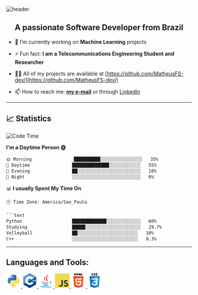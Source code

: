 
![header](https://capsule-render.vercel.app/api?height=190&type=waving&color=6272a4&section=header&text=Hi%20👋,%20I'm%20Matheus%20Ferreira%20Silva&fontColor=f8f8f2&fontSize=40)

<h2 align="center">A passionate Software Developer from Brazil</h2>

- 🔭 I’m currently working on **Machine Learning** projects

- ⚡ Fun fact: **I am a Telecommunications Engineering Student and Researcher**

- 👨‍💻 All of my projects are available at [https://github.com/MatheusFS-dev/](https://github.com/MatheusFS-dev/)

- 📫 How to reach me: **[my e-mail](mailto:matheusferreiravga@gmail.com?subject=Hello%20from%20GitHub!)** or through [LinkedIn](https://www.linkedin.com/in/matheus-ferreira-silva/)

---

## 📈 Statistics

![Code Time](http://img.shields.io/badge/Code%20Time-I%20don't%20even%20know%20anymore-blue)

**I'm a Daytime Person 🌞**

```text
🌞 Morning                ██████████░░░░░░░░░░░░░░░░   35%
🌆 Daytime                ██████████████░░░░░░░░░░░░   55%
🌃 Evening                ██░░░░░░░░░░░░░░░░░░░░░░░░   10%
🌙 Night                  ░░░░░░░░░░░░░░░░░░░░░░░░░░   0%
```

📊 **I usually Spent My Time On**

```text
🕑 Time Zone: America/Sao_Paulo

```text
Python                   █████████████░░░░░░░░░░░░░   60%
Studying                 █████░░░░░░░░░░░░░░░░░░░░░   29.7%
Volleyball               ██░░░░░░░░░░░░░░░░░░░░░░░   10%
C++                      ░░░░░░░░░░░░░░░░░░░░░░░░░   0.3%
```

---

<h2 align="left">Languages and Tools:</h2>

<p align="left">
  <a href="https://www.python.org/" target="_blank" rel="noreferrer">
    <img src="https://raw.githubusercontent.com/devicons/devicon/master/icons/python/python-original.svg" alt="python" width="40" height="40"/>
  </a>
  <a href="https://isocpp.org/" target="_blank" rel="noreferrer">
    <img src="https://raw.githubusercontent.com/devicons/devicon/master/icons/cplusplus/cplusplus-original.svg" alt="cplusplus" width="40" height="40"/>
  </a>
  <a href="https://www.java.com/" target="_blank" rel="noreferrer">
    <img src="https://raw.githubusercontent.com/devicons/devicon/master/icons/java/java-original.svg" alt="java" width="40" height="40"/>
  </a>
  <a href="https://www.javascript.com/" target="_blank" rel="noreferrer">
    <img src="https://raw.githubusercontent.com/devicons/devicon/master/icons/javascript/javascript-original.svg" alt="javascript" width="40" height="40"/>
  </a>
  <a href="https://www.w3.org/html/" target="_blank" rel="noreferrer">
    <img src="https://raw.githubusercontent.com/devicons/devicon/master/icons/html5/html5-original-wordmark.svg" alt="html5" width="40" height="40"/>
  </a>
  <a href="https://www.w3schools.com/css/" target="_blank" rel="noreferrer">
    <img src="https://raw.githubusercontent.com/devicons/devicon/master/icons/css3/css3-original-wordmark.svg" alt="css3" width="40" height="40"/>
  </a>
</p>